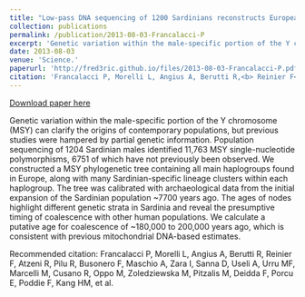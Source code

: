 ```yaml
---
title: "Low-pass DNA sequencing of 1200 Sardinians reconstructs European Y-chromosome phylogeny"
collection: publications
permalink: /publication/2013-08-03-Francalacci-P
excerpt: 'Genetic variation within the male-specific portion of the Y chromosome (MSY) can clarify the origins of contemporary populations, but previous studies were hampered by partial genetic information. Population sequencing of 1204 Sardinian males identified 11,763 MSY single-nucleotide polymorphisms, 6751 of which have not previously been observed. We constructed a MSY phylogenetic tree containing all main haplogroups found in Europe, along with many Sardinian-specific lineage clusters within each haplogroup. The tree was calibrated with archaeological data from the initial expansion of the Sardinian population ~7700 years ago. The ages of nodes highlight different genetic strata in Sardinia and reveal the presumptive timing of coalescence with other human populations. We calculate a putative age for coalescence of ~180,000 to 200,000 years ago, which is consistent with previous mitochondrial DNA-based estimates.'
date: 2013-08-03
venue: 'Science.'
paperurl: 'http://fred3ric.github.io/files/2013-08-03-Francalacci-P.pdf'
citation: 'Francalacci P, Morelli L, Angius A, Berutti R,<b> Reinier F</b>, Atzeni R, Pilu R, Busonero F, Maschio A, Zara I, Sanna D, Useli A, Urru MF, Marcelli M, Cusano R, Oppo M, Zoledziewska M, Pitzalis M, Deidda F, Porcu E, Poddie F, Kang HM, et al.'
---
```


<a href='http://fred3ric.github.io/files/2013-08-03-Francalacci-P.pdf'>Download paper here</a>

Genetic variation within the male-specific portion of the Y chromosome (MSY) can clarify the origins of contemporary populations, but previous studies were hampered by partial genetic information. Population sequencing of 1204 Sardinian males identified 11,763 MSY single-nucleotide polymorphisms, 6751 of which have not previously been observed. We constructed a MSY phylogenetic tree containing all main haplogroups found in Europe, along with many Sardinian-specific lineage clusters within each haplogroup. The tree was calibrated with archaeological data from the initial expansion of the Sardinian population ~7700 years ago. The ages of nodes highlight different genetic strata in Sardinia and reveal the presumptive timing of coalescence with other human populations. We calculate a putative age for coalescence of ~180,000 to 200,000 years ago, which is consistent with previous mitochondrial DNA-based estimates.

Recommended citation: Francalacci P, Morelli L, Angius A, Berutti R, Reinier F, Atzeni R, Pilu R, Busonero F, Maschio A, Zara I, Sanna D, Useli A, Urru MF, Marcelli M, Cusano R, Oppo M, Zoledziewska M, Pitzalis M, Deidda F, Porcu E, Poddie F, Kang HM, et al.
